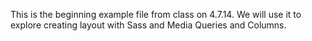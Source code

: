 This is the beginning example file from class on 4.7.14. We will use it to explore creating layout with Sass and Media Queries and Columns.